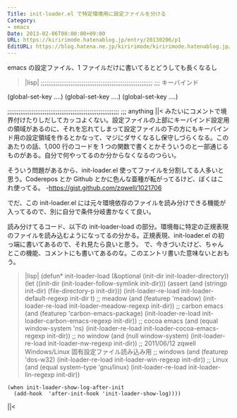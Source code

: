```yaml
---
Title: init-loader.el で特定環境用に設定ファイルを分ける
Category:
- emacs
Date: 2013-02-06T00:00:00+09:00
URL: https://kiririmode.hatenablog.jp/entry/20130206/p1
EditURL: https://blog.hatena.ne.jp/kiririmode/kiririmode.hatenablog.jp/atom/entry/8454420450078209919
---
```



emacs の設定ファイル、1 ファイルだけに書いてるとどうしても長くなるし
>|lisp|
;;;;;;;;;;;;;;;;;;;;;;;;;;;;;;;;;;;;;;;;;;;;;;;;;;;;;;;;;;;;
;;; キーバインド

(global-set-key ....)
(global-set-key ....)
(global-set-key ....)

;;;;;;;;;;;;;;;;;;;;;;;;;;;;;;;;;;;;;;;;;;;;;;;;;;;;;;;;;;;;
;;; anything
||<
みたいにコメントで境界付けたりしだしてカッコよくない。設定ファイルの上部にキーバインド設定用の領域があるのに、それを忘れてしまって設定ファイルの下の方にもキーバインド用の設定領域を作るとかなって、マジにダサくなるし保守しづらくなる。このあたりの話、1,000 行のコードを 1 つの関数で書くとかそういうのと一部通じるものがある。自分で何やってるのか分からなくなるのつらい。


そういう問題があるから、init-loader.el 使ってファイルを分割してる人多いと思う。Coderepos とか Github とかに色んな亜種が転がってるけど、ぼくはこれ使ってる。
-https://gist.github.com/zqwell/1021706

でだ、この init-loader.el には元々環境依存のファイルを読み分けできる機能が入ってるので、別に自分で条件分岐書かなくて良い。


読み分けてるコード、以下の init-loader-load の部分。環境毎に特定の正規表現のファイルを読み込むようになってるの分かる。正規表現、init-loader.el の初っ端に書いてあるので、それ見たら良いと思う。
で、今きづいたけど、ちゃんとこの機能、コメントにも書いてあるのな。このエントリ書いた意味ないとおもう。
>|lisp|
(defun* init-loader-load (&optional (init-dir init-loader-directory))
  (let ((init-dir (init-loader-follow-symlink init-dir)))
    (assert (and (stringp init-dir) (file-directory-p init-dir)))
    (init-loader-re-load init-loader-default-regexp init-dir t)
    ;; meadow
    (and (featurep 'meadow)
         (init-loader-re-load init-loader-meadow-regexp init-dir))
    ;; carbon emacs
    (and (featurep 'carbon-emacs-package)
         (init-loader-re-load init-loader-carbon-emacs-regexp init-dir))
    ;; cocoa emacs
    (and (equal window-system 'ns)
         (init-loader-re-load init-loader-cocoa-emacs-regexp init-dir))
    ;; no window
    (and (null window-system)
         (init-loader-re-load init-loader-nw-regexp init-dir))
    ;; 2011/06/12 zqwell Windows/Linux 固有設定ファイル読み込み用
    ;; windows
    (and (featurep 'dos-w32)
	 (init-loader-re-load init-loader-win-regexp init-dir))
    ;; Linux
    (and (equal system-type 'gnu/linux)
	 (init-loader-re-load init-loader-lin-regexp init-dir))

    (when init-loader-show-log-after-init
      (add-hook  'after-init-hook 'init-loader-show-log))))
||<
